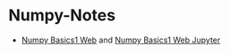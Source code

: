 # Numpy-Notes
- [Numpy Basics1 Web](https://github.com/gornyMooj/Numpy-Notes/blob/3405845dcbddca3708532d5c3652ac4b5cfd9d71/basics/Numpy%20Basics.html) and [Numpy Basics1 Web Jupyter](https://github.com/gornyMooj/Numpy-Notes/blob/3405845dcbddca3708532d5c3652ac4b5cfd9d71/basics/Numpy%20Basics.ipynb)
